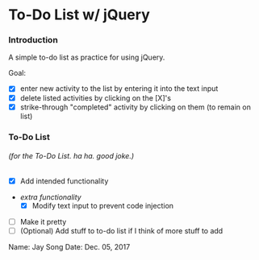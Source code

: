 # To-Do List w/ jQuery

### Introduction
A simple to-do list as practice for using jQuery.

Goal:
- [x] enter new activity to the list by entering it into the text input
- [x] delete listed activities by clicking on the \[X]'s
- [x] strike-through "completed" activity by clicking on them (to remain on list)

### To-Do List
###### (for the To-Do List. ha ha. good joke.)
- [x] Add intended functionality
- *extra functionality*
	- [x] Modify text input to prevent code injection
- [ ] Make it pretty
- [ ] \(Optional) Add stuff to to-do list if I think of more stuff to add 

Name: Jay Song
Date: Dec. 05, 2017
